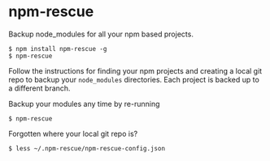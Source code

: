 # npm-rescue
Backup node_modules for all your npm based projects.

```
$ npm install npm-rescue -g
$ npm-rescue
```

Follow the instructions for finding your npm projects and creating a local git repo to backup your `node_modules` directories. Each project is backed up to a different branch.

Backup your modules any time by re-running

```
$ npm-rescue
```

Forgotten where your local git repo is?

```
$ less ~/.npm-rescue/npm-rescue-config.json
```

